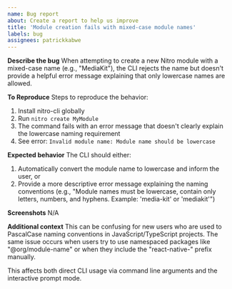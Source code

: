 ```yaml
---
name: Bug report
about: Create a report to help us improve
title: 'Module creation fails with mixed-case module names'
labels: bug
assignees: patrickkabwe
---
```


**Describe the bug**
When attempting to create a new Nitro module with a mixed-case name (e.g., "MediaKit"), the CLI rejects the name but doesn't provide a helpful error message explaining that only lowercase names are allowed.

**To Reproduce**
Steps to reproduce the behavior:

1. Install nitro-cli globally
2. Run `nitro create MyModule`
3. The command fails with an error message that doesn't clearly explain the lowercase naming requirement
4. See error: `Invalid module name: Module name should be lowercase`

**Expected behavior**
The CLI should either:

1. Automatically convert the module name to lowercase and inform the user, or
2. Provide a more descriptive error message explaining the naming conventions (e.g., "Module names must be lowercase, contain only letters, numbers, and hyphens. Example: 'media-kit' or 'mediakit'")

**Screenshots**
N/A

**Additional context**
This can be confusing for new users who are used to PascalCase naming conventions in JavaScript/TypeScript projects. The same issue occurs when users try to use namespaced packages like "@org/module-name" or when they include the "react-native-" prefix manually.

This affects both direct CLI usage via command line arguments and the interactive prompt mode.
